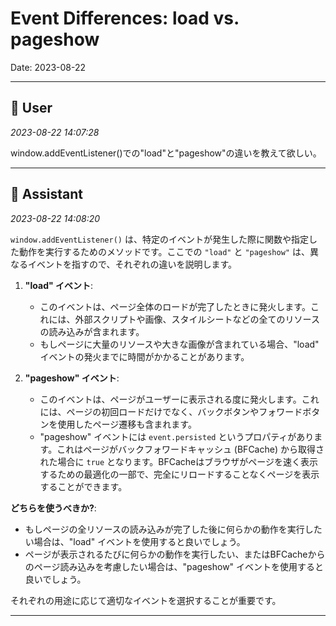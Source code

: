 # Event Differences: load vs. pageshow

Date: 2023-08-22

---

## 👤 User
*2023-08-22 14:07:28*

window.addEventListener()での"load"と"pageshow"の違いを教えて欲しい。

---

## 🤖 Assistant
*2023-08-22 14:08:20*

`window.addEventListener()` は、特定のイベントが発生した際に関数や指定した動作を実行するためのメソッドです。ここでの `"load"` と `"pageshow"` は、異なるイベントを指すので、それぞれの違いを説明します。

1. **"load" イベント**:
    - このイベントは、ページ全体のロードが完了したときに発火します。これには、外部スクリプトや画像、スタイルシートなどの全てのリソースの読み込みが含まれます。
    - もしページに大量のリソースや大きな画像が含まれている場合、"load" イベントの発火までに時間がかかることがあります。

2. **"pageshow" イベント**:
    - このイベントは、ページがユーザーに表示される度に発火します。これには、ページの初回ロードだけでなく、バックボタンやフォワードボタンを使用したページ遷移も含まれます。
    - "pageshow" イベントには `event.persisted` というプロパティがあります。これはページがバックフォワードキャッシュ (BFCache) から取得された場合に `true` となります。BFCacheはブラウザがページを速く表示するための最適化の一部で、完全にリロードすることなくページを表示することができます。

**どちらを使うべきか?**:
- もしページの全リソースの読み込みが完了した後に何らかの動作を実行したい場合は、"load" イベントを使用すると良いでしょう。
- ページが表示されるたびに何らかの動作を実行したい、またはBFCacheからのページ読み込みを考慮したい場合は、"pageshow" イベントを使用すると良いでしょう。

それぞれの用途に応じて適切なイベントを選択することが重要です。

---
